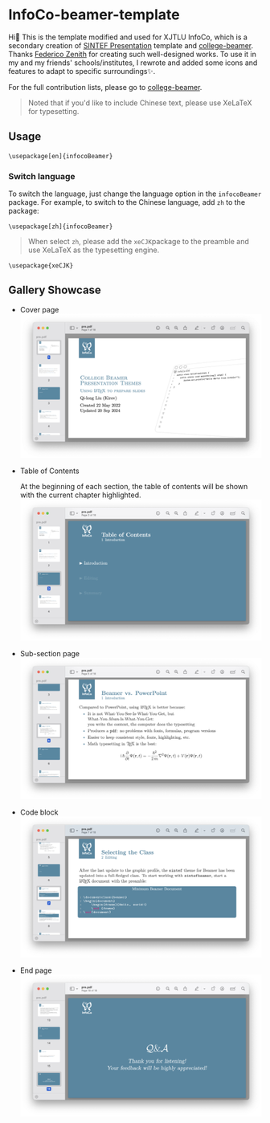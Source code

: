 # InfoCo-beamer-template

Hi👋 This is the template modified and used for XJTLU InfoCo, which is a secondary creation of [SINTEF Presentation](https://www.overleaf.com/latex/templates/sintef-presentation/jhbhdffczpnx) template and [college-beamer](https://github.com/liu-qilong/college-beamer). Thanks [Federico Zenith](federico.zenith@sintef.no) for creating such well-designed works. To use it in my and my friends' schools/institutes, I rewrote and added some icons and features to adapt to specific surroundings✨.

For the full contribution lists, please go to [college-beamer](https://github.com/liu-qilong/college-beamer).

> Noted that if you'd like to include Chinese text, please use XeLaTeX for typesetting.

## Usage

```
\usepackage[en]{infocoBeamer}
```

### Switch language

To switch the language, just change the language option in the `infocoBeamer` package. For example, to switch to the Chinese language, add `zh` to the package:

```
\usepackage[zh]{infocoBeamer}
```

> When select `zh`, please add the `xeCJK`package to the preamble and use XeLaTeX as the typesetting engine.

```
\usepackage{xeCJK}
```

## Gallery Showcase
- Cover page
![cover](https://github.com/Zerlight/InfoCo-beamer-template/blob/main/gallery/cover.png?raw=true)
- Table of Contents

  At the beginning of each section, the table of contents will be shown with the current chapter highlighted.
![toc](https://github.com/Zerlight/InfoCo-beamer-template/blob/main/gallery/table%20of%20contents.png?raw=true)
- Sub-section page
![math](https://github.com/Zerlight/InfoCo-beamer-template/blob/main/gallery/math.png?raw=true)
- Code block
![code](https://github.com/Zerlight/InfoCo-beamer-template/blob/main/gallery/code.png?raw=true)
- End page
![end](https://github.com/Zerlight/InfoCo-beamer-template/blob/main/gallery/end.png?raw=true)
